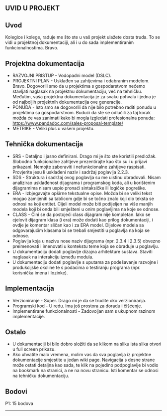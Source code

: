 ## UVID U PROJEKT

## Uvod
Kolegice i kolege, raduje me što ste u vaš projekt ulažete dosta truda. To se vidi u projektnoj dokumentaciji, ali i u do sada implementiranim funkcionalnostima. Bravo.

## Projektna dokumentacija
* RAZVOJNI PRISTUP - Vodopadni model (DSLC).
* PROJEKTNI PLAN - Usklađen sa zahtjevima i odabranim modelom. Bravo. Dogovorili smo da u projektima s gospodarstvom nećemo stavljati naglasak na projektnu dokumentaciju, već na tehničku. Međutim, vaša projektna dokumentacija je za svaku pohvalu i jedna je od najboljih projektnih dokumentacija ove generacije.
* PONUDA - Isto smo se dogovorili da nije bilo potrebno raditi ponudu u projektima sa gospodarstvom. Budući da ste se odlučili za taj korak možda će vas zanimati kako bi mogla izgledati profesionalna ponuda: https://www.pandadoc.com/sales-proposal-template/
* METRIKE - Veliki plus u vašem projektu.

## Tehnička dokumentacija
* SRS - Detaljno i jasno definirani. Drago mi je što ste koristili predložak. Slobodno funkcionalne zahtjeve prezentirajte kao što su i u prijavi prikazani. Nemojte zaboraviti i nefunkcionalne zahtjeve raspisati. Provjerite jesu li usklađeni naziv i sadržaj poglavlja 2.2.3.
* SDS - Struktura i sadržaj ovog poglavlja su me uistinu obradovali. Nisam analizirao usklađenost dijagrama i programskog koda, ali u korištenim dijagramima nisam uspio pronaći sintaksičke ili logičke pogreške.  
* ERA - Izbjegavajte opširne tekstualne opise. Možda bi se veliki tekst mogao zamijeniti sa tablicom gdje bi se točno znalo koji dio teksta se odnosi na koji entitet. Cijeli model može biti podijeljen na više manjih modela koji bi onda bili smješteni u onim poglavljima na koje se odnose.
* CLASS - Čini se da postojeći class dijagram nije kompletan. Iako se cjelovit dijagram klasa (i era) može dodati kao prilog dokumentaciji, i ovdje je komentar sličan kao i za ERA model. Dijelove modela sa odgovarajućim klasama bi se trebali smjestiti u poglavlja na koja se odnose.
* Poglavlja koja u nazivu nose naziv dijagrama (npr. 2.3.4 i 2.3.5) obvezno preimenovati i imenovati u kontekstu teme koja se obrađuje u poglavlju.
* U dokumentaciju dodati poglavlje dizajna arhitekture sustava. Staviti naglasak na interakciju između modula.
* U dokumentaciju dodati poglavlje s uputama za podešavanje razvojne i produkcijske okoline te s podacima o testiranju programa (npr. korisnička imena i lozinke).

## Implementacija
* Verzioniranje - Super. Drago mi je da se trudite oko verzioniranja.
* Programski kod - U redu. Ima još prostora za doradu i čišćenje.
* Implementirane funkcionalnosti - Zadovoljan sam s ukupnom razinom implementacije.

## Ostalo
* U dokumentaciji bi bilo dobro složiti da se klikom na sliku ista slika otvori u full screen prikazu.
* Ako uhvatite malo vremena, molim vas da sva poglavlja iz projektne dokumentacije smjestite u jedan wiki page. Navigacija s desne strane može ostati detaljna kao sada, te klik na pojedino podpoglavlje bi vodio na bookmark na stranici, a ne na novu stranicu. Isti komentar se odnosi na tehničku dokumentaciju. 

## Bodovi
P1: 15 bodova

---
